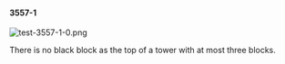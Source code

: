 #### 3557-1
![test-3557-1-0.png](https://github.com/lil-lab/nlvr/raw/master/nlvr/test/images/1/test-3557-1-0.png "test-3557-1-0.png")

There is no black block as the top of a tower with at most three blocks.